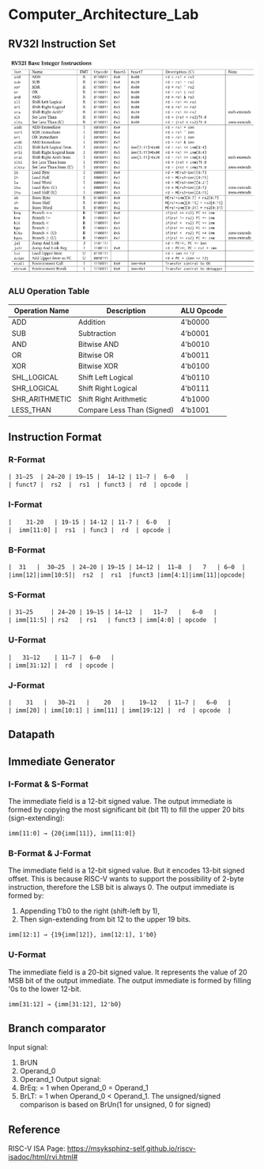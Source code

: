 # Computer_Architecture_Lab

## RV32I Instruction Set
![RV32I_Instruction_Set](./docs/images/RV32I_Instruction_Set.png)

### ALU Operation Table

| Operation Name         | Description                  | ALU Opcode  |
|------------------------|------------------------------|-------------|
| ADD                    | Addition                     | 4'b0000     |
| SUB                    | Subtraction                  | 4'b0001     |
| AND                    | Bitwise AND                  | 4'b0010     |
| OR                     | Bitwise OR                   | 4'b0011     |
| XOR                    | Bitwise XOR                  | 4'b0100     |
| SHL_LOGICAL            | Shift Left Logical           | 4'b0110     |
| SHR_LOGICAL            | Shift Right Logical          | 4'b0111     |
| SHR_ARITHMETIC         | Shift Right Arithmetic       | 4'b1000     |
| LESS_THAN              | Compare Less Than (Signed)   | 4'b1001     |


## Instruction Format 

### R-Format
```
| 31–25  | 24–20 | 19–15 |  14–12 | 11–7 |  6–0   |    
| funct7 |  rs2  |  rs1  | funct3 |  rd  | opcode |
```
### I-Format 
```
|    31-20   | 19-15 | 14-12 | 11-7 |  6-0   |   
|  imm[11:0] |  rs1  | func3 |  rd  | opcode |
```
### B-Format    
```
|  31   |  30–25  | 24–20 | 19–15 | 14–12 |  11–8  |   7   | 6–0  |   
|imm[12]|imm[10:5]|  rs2  |  rs1  |funct3 |imm[4:1]|imm[11]|opcode|
```
### S-Format
```
| 31–25     | 24–20 | 19–15 | 14–12  |   11–7   |   6–0   |   
| imm[11:5] | rs2   | rs1   | funct3 | imm[4:0] | opcode  |
```
### U-Format
```
|   31–12    | 11–7 |  6–0   |    
| imm[31:12] |  rd  | opcode |
```

### J-Format
```
|    31   |   30–21   |    20   |    19–12   | 11–7 |   6–0   |  
| imm[20] | imm[10:1] | imm[11] | imm[19:12] |  rd  | opcode  |
```
## Datapath

## Immediate Generator
### I-Format & S-Format
The immediate field is a 12-bit signed value.
The output immediate is formed by copying the most significant bit (bit 11) to fill the upper 20 bits (sign-extending):
```
imm[11:0] → {20{imm[11]}, imm[11:0]}
```
### B-Format & J-Format
The immediate field is a 12-bit signed value. But it encodes 13-bit signed offset. This is because RISC-V wants to support the possibility of 2-byte instruction, therefore the LSB bit is always 0.
The output immediate is formed by:
1. Appending 1'b0 to the right (shift-left by 1),
2. Then sign-extending from bit 12 to the upper 19 bits.
```
imm[12:1] → {19{imm[12]}, imm[12:1], 1'b0}
```
### U-Format
The immediate field is a 20-bit signed value. It represents the value of 20 MSB bit of the output immediate.
The output immediate is formed by filling '0s to the lower 12-bit.
```
imm[31:12] → {imm[31:12], 12'b0}
```
## Branch comparator
Input signal: 
1. BrUN
2. Operand_0
3. Operand_1
Output signal:
1. BrEq: = 1 when Operand_0 = Operand_1
2. BrLT: = 1 when Operand_0 < Operand_1. The unsigned/signed comparison is based on BrUn(1 for unsigned, 0 for signed) 
## Reference

RISC-V ISA Page: 
https://msyksphinz-self.github.io/riscv-isadoc/html/rvi.html#
